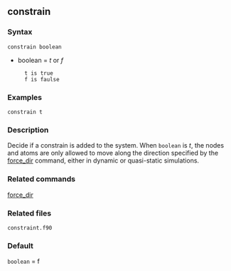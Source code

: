 ## constrain

### Syntax

	constrain boolean

* boolean = _t_ or _f_

		t is true
		f is faulse

### Examples

	constrain t

### Description

Decide if a constrain is added to the system. When `boolean` is _t_, the nodes and atoms are only allowed to move along the direction specified by the [force_dir](force_dir.md) command, either in dynamic or quasi-static simulations.

### Related commands

[force_dir](force_dir.md)

### Related files

`constraint.f90`

### Default

`boolean` = f